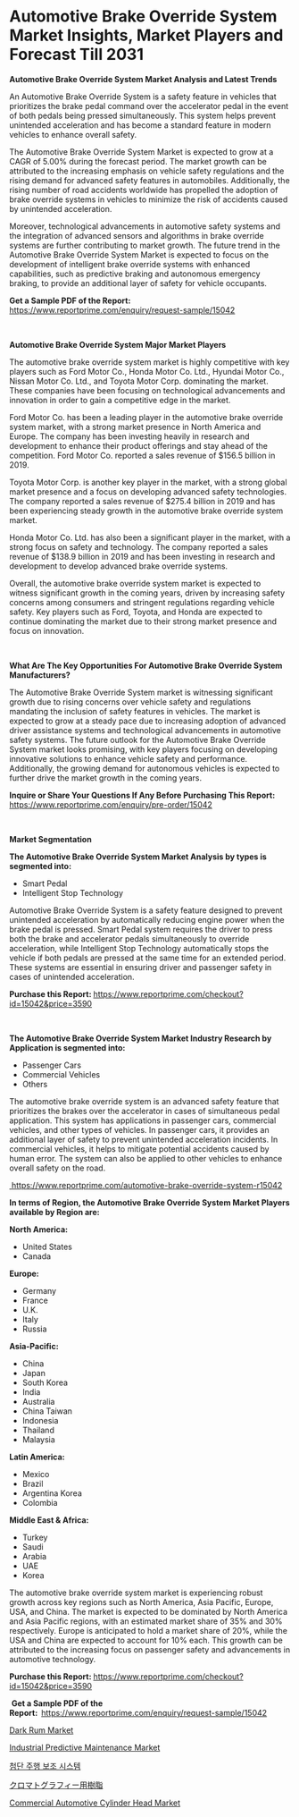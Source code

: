 <p><h1>Automotive Brake Override System Market Insights, Market Players and Forecast Till 2031</h1></p><p><strong>Automotive Brake Override System Market Analysis and Latest Trends</strong></p>
<p><p>An Automotive Brake Override System is a safety feature in vehicles that prioritizes the brake pedal command over the accelerator pedal in the event of both pedals being pressed simultaneously. This system helps prevent unintended acceleration and has become a standard feature in modern vehicles to enhance overall safety.</p><p>The Automotive Brake Override System Market is expected to grow at a CAGR of 5.00% during the forecast period. The market growth can be attributed to the increasing emphasis on vehicle safety regulations and the rising demand for advanced safety features in automobiles. Additionally, the rising number of road accidents worldwide has propelled the adoption of brake override systems in vehicles to minimize the risk of accidents caused by unintended acceleration.</p><p>Moreover, technological advancements in automotive safety systems and the integration of advanced sensors and algorithms in brake override systems are further contributing to market growth. The future trend in the Automotive Brake Override System Market is expected to focus on the development of intelligent brake override systems with enhanced capabilities, such as predictive braking and autonomous emergency braking, to provide an additional layer of safety for vehicle occupants.</p></p>
<p><strong>Get a Sample PDF of the Report:&nbsp;</strong> <a href="https://www.reportprime.com/enquiry/request-sample/15042">https://www.reportprime.com/enquiry/request-sample/15042</a></p>
<p>&nbsp;</p>
<p><strong>Automotive Brake Override System Major Market Players</strong></p>
<p><p>The automotive brake override system market is highly competitive with key players such as Ford Motor Co., Honda Motor Co. Ltd., Hyundai Motor Co., Nissan Motor Co. Ltd., and Toyota Motor Corp. dominating the market. These companies have been focusing on technological advancements and innovation in order to gain a competitive edge in the market.</p><p>Ford Motor Co. has been a leading player in the automotive brake override system market, with a strong market presence in North America and Europe. The company has been investing heavily in research and development to enhance their product offerings and stay ahead of the competition. Ford Motor Co. reported a sales revenue of $156.5 billion in 2019.</p><p>Toyota Motor Corp. is another key player in the market, with a strong global market presence and a focus on developing advanced safety technologies. The company reported a sales revenue of $275.4 billion in 2019 and has been experiencing steady growth in the automotive brake override system market.</p><p>Honda Motor Co. Ltd. has also been a significant player in the market, with a strong focus on safety and technology. The company reported a sales revenue of $138.9 billion in 2019 and has been investing in research and development to develop advanced brake override systems.</p><p>Overall, the automotive brake override system market is expected to witness significant growth in the coming years, driven by increasing safety concerns among consumers and stringent regulations regarding vehicle safety. Key players such as Ford, Toyota, and Honda are expected to continue dominating the market due to their strong market presence and focus on innovation.</p></p>
<p>&nbsp;</p>
<p><strong>What Are The Key Opportunities For Automotive Brake Override System Manufacturers?</strong></p>
<p><p>The Automotive Brake Override System market is witnessing significant growth due to rising concerns over vehicle safety and regulations mandating the inclusion of safety features in vehicles. The market is expected to grow at a steady pace due to increasing adoption of advanced driver assistance systems and technological advancements in automotive safety systems. The future outlook for the Automotive Brake Override System market looks promising, with key players focusing on developing innovative solutions to enhance vehicle safety and performance. Additionally, the growing demand for autonomous vehicles is expected to further drive the market growth in the coming years.</p></p>
<p><strong>Inquire or Share Your Questions If Any Before Purchasing This Report:</strong> <a href="https://www.reportprime.com/enquiry/pre-order/15042">https://www.reportprime.com/enquiry/pre-order/15042</a></p>
<p>&nbsp;</p>
<p><strong>Market Segmentation</strong></p>
<p><strong>The Automotive Brake Override System Market Analysis by types is segmented into:</strong></p>
<p><ul><li>Smart Pedal</li><li>Intelligent Stop Technology</li></ul></p>
<p><p>Automotive Brake Override System is a safety feature designed to prevent unintended acceleration by automatically reducing engine power when the brake pedal is pressed. Smart Pedal system requires the driver to press both the brake and accelerator pedals simultaneously to override acceleration, while Intelligent Stop Technology automatically stops the vehicle if both pedals are pressed at the same time for an extended period. These systems are essential in ensuring driver and passenger safety in cases of unintended acceleration.</p></p>
<p><strong>Purchase this Report:&nbsp;</strong><a href="https://www.reportprime.com/checkout?id=15042&price=3590">https://www.reportprime.com/checkout?id=15042&price=3590</a></p>
<p>&nbsp;</p>
<p><strong>The Automotive Brake Override System Market Industry Research by Application is segmented into:</strong></p>
<p><ul><li>Passenger Cars</li><li>Commercial Vehicles</li><li>Others</li></ul></p>
<p><p>The automotive brake override system is an advanced safety feature that prioritizes the brakes over the accelerator in cases of simultaneous pedal application. This system has applications in passenger cars, commercial vehicles, and other types of vehicles. In passenger cars, it provides an additional layer of safety to prevent unintended acceleration incidents. In commercial vehicles, it helps to mitigate potential accidents caused by human error. The system can also be applied to other vehicles to enhance overall safety on the road.</p></p>
<p><a href="https://www.reportprime.com/automotive-brake-override-system-r15042">&nbsp;https://www.reportprime.com/automotive-brake-override-system-r15042</a></p>
<p><strong>In terms of Region, the Automotive Brake Override System Market Players available by Region are:</strong></p>
<p>
    <p> <strong> North America: </strong>
        <ul>
            <li>United States</li>
            <li>Canada</li>
        </ul>
        </p> 
    <p> <strong> Europe: </strong>
        <ul>
            <li>Germany</li>
            <li>France</li>
            <li>U.K.</li>
            <li>Italy</li>
            <li>Russia</li>
        </ul>
        </p> 
    <p> <strong> Asia-Pacific: </strong>
        <ul>
            <li>China</li>
            <li>Japan</li>
            <li>South Korea</li>
            <li>India</li>
            <li>Australia</li>
            <li>China Taiwan</li>
            <li>Indonesia</li>
            <li>Thailand</li>
            <li>Malaysia</li>
        </ul>
        </p> 
    <p> <strong> Latin America: </strong>
        <ul>
            <li>Mexico</li>
            <li>Brazil</li>
            <li>Argentina Korea</li>
            <li>Colombia</li>
        </ul>
        </p> 
    <p> <strong> Middle East & Africa: </strong>
        <ul>
            <li>Turkey</li>
            <li>Saudi</li>
            <li>Arabia</li>
            <li>UAE</li>
            <li>Korea</li>
        </ul>
    </p>
    </p>
<p><p>The automotive brake override system market is experiencing robust growth across key regions such as North America, Asia Pacific, Europe, USA, and China. The market is expected to be dominated by North America and Asia Pacific regions, with an estimated market share of 35% and 30% respectively. Europe is anticipated to hold a market share of 20%, while the USA and China are expected to account for 10% each. This growth can be attributed to the increasing focus on passenger safety and advancements in automotive technology.</p></p>
<p><strong>Purchase this Report: </strong><a href="https://www.reportprime.com/checkout?id=15042&price=3590">https://www.reportprime.com/checkout?id=15042&price=3590</a></p>
<p>&nbsp;<strong>Get a Sample PDF of the Report:&nbsp;&nbsp;</strong><a href="https://www.reportprime.com/enquiry/request-sample/15042">https://www.reportprime.com/enquiry/request-sample/15042</a></p>
<p><strong></strong></p>
<p><p><a href="https://www.linkedin.com/pulse/global-dark-rum-market-share-growth-opportunities-73aye">Dark Rum Market</a></p><p><a href="https://issuu.com/reportprime-2/docs/industrial-predictive-maintenance-market-size-2030">Industrial Predictive Maintenance Market</a></p><p><a href="https://medium.com/@emmamoy1/%EA%B3%A0%EA%B8%89-%EC%A3%BC%ED%96%89-%EB%B3%B4%EC%A1%B0-%EC%8B%9C%EC%8A%A4%ED%85%9C-%EC%8B%9C%EC%9E%A5-%EA%B8%80%EB%A1%9C%EB%B2%8C-%EB%B0%8F-%EC%A7%80%EC%97%AD-%EB%B6%84%EC%84%9D-%EC%A7%80%EC%97%AD-%EA%B5%AD%EA%B0%80-%EC%88%98%EC%A4%80-%EB%B6%84%EC%84%9D-%EB%B0%8F-%EA%B2%BD%EC%9F%81-%ED%99%98%EA%B2%BD%EC%97%90-%EC%B4%88%EC%A0%90%EC%9D%84-%EB%A7%9E%EC%B6%98-11ed179619b1">첨단 주행 보조 시스템</a></p><p><a href="https://medium.com/@awicka/%E3%82%B0%E3%83%AD%E3%83%BC%E3%83%90%E3%83%AB%E3%82%AF%E3%83%AD%E3%83%9E%E3%83%88%E3%82%B0%E3%83%A9%E3%83%95%E3%82%A3%E3%83%BC%E3%83%AC%E3%82%B8%E3%83%B3%E5%B8%82%E5%A0%B4%E8%A6%8F%E6%A8%A1%E3%81%A8%E5%B8%82%E5%A0%B4%E5%8B%95%E5%90%91%E5%88%86%E6%9E%90-%E5%9C%B0%E5%9F%9F%E8%A6%8B%E9%80%9A%E3%81%97-%E7%AB%B6%E4%BA%89%E6%88%A6%E7%95%A5%E3%81%AB%E3%82%88%E3%82%8B2024%E5%B9%B4%E3%81%8B%E3%82%892031%E5%B9%B4%E3%81%BE%E3%81%A7%E3%81%AE%E4%BA%88%E6%B8%AC-54e619eafdd2">クロマトグラフィー用樹脂</a></p><p><a href="https://medium.com/@tammyjones1939/commercial-automotive-cylinder-head-market-a-global-and-regional-analysis-focus-on-region-ba6032e630ae">Commercial Automotive Cylinder Head Market</a></p></p>